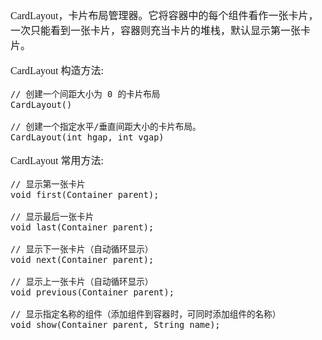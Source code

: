 <font face="SimSun" size=3>

CardLayout，卡片布局管理器。它将容器中的每个组件看作一张卡片，一次只能看到一张卡片，容器则充当卡片的堆栈，默认显示第一张卡片。

CardLayout 构造方法:
~~~
// 创建一个间距大小为 0 的卡片布局
CardLayout()

// 创建一个指定水平/垂直间距大小的卡片布局。
CardLayout(int hgap, int vgap) 
~~~

CardLayout 常用方法:
~~~
// 显示第一张卡片
void first(Container parent);

// 显示最后一张卡片
void last(Container parent);

// 显示下一张卡片（自动循环显示）
void next(Container parent);

// 显示上一张卡片（自动循环显示）
void previous(Container parent);

// 显示指定名称的组件（添加组件到容器时，可同时添加组件的名称）
void show(Container parent, String name);
~~~

</font>